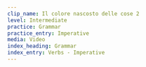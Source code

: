 ```yaml
---
clip_name: Il colore nascosto delle cose 2
level: Intermediate
practice: Grammar
practice_entry: Imperative
media: Video
index_heading: Grammar
index_entry: Verbs - Imperative
---
```

